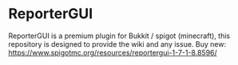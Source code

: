 # ReporterGUI
ReporterGUI is a premium plugin for Bukkit / spigot (minecraft), this repository is designed to provide the wiki and any issue.
Buy new: https://www.spigotmc.org/resources/reportergui-1-7-1-8.8596/

